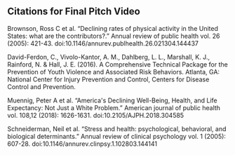 ## Citations for Final Pitch Video
Brownson, Ross C et al. “Declining rates of physical activity in the United States: what are the contributors?.” Annual review of public health vol. 26 (2005): 421-43. doi:10.1146/annurev.publhealth.26.021304.144437

David-Ferdon, C., Vivolo-Kantor, A. M., Dahlberg, L. L., Marshall, K. J., Rainford, N. & Hall, J. E. (2016). A Comprehensive Technical Package for the Prevention of Youth Violence and Associated Risk Behaviors. Atlanta, GA: National Center for Injury Prevention and Control, Centers for Disease Control and Prevention.

Muennig, Peter A et al. “America's Declining Well-Being, Health, and Life Expectancy: Not Just a White Problem.” American journal of public health vol. 108,12 (2018): 1626-1631. doi:10.2105/AJPH.2018.304585

Schneiderman, Neil et al. “Stress and health: psychological, behavioral, and biological determinants.” Annual review of clinical psychology vol. 1 (2005): 607-28. doi:10.1146/annurev.clinpsy.1.102803.144141
